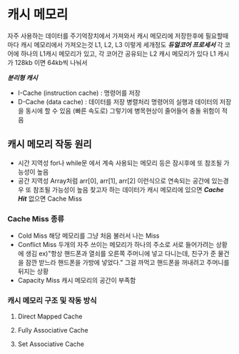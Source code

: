 # 캐시 메모리

자주 사용하는 데이터를 주기억장치에서 가져와서 캐시 메모리에 저장한후에
필요할때마다 캐시 메모리에서 가져오는것
L1, L2, L3 이렇게 세개정도
**_듀얼코어 프로세서_**
각 코어에 하나의 L1캐시 메모리가 있고, 각 코어간 공유되는 L2 캐시 메모리가 있다
L1 캐시가 128kb 이면 64kb씩 나눠서

**_분리형 캐시_**

- I-Cache (instruction cache) : 명령어를 저장
- D-Cache (data cache) : 데이터를 저장
  병렬처리 명령어의 실행과 데이터의 저장을 동시에 할 수 있음 (빠른 속도로)
  그렇기에 병목현상이 줄어들어 충돌 위험이 적음

## 캐시 메모리 작동 원리

- 시간 지역성
  for나 while문 에서 계속 사용되는 메모리 등은 잠시후에 또 참조될 가능성이 높음
- 공간 지역성
  Array처럼 arr[0], arr[1], arr[2] 이런식으로 연속되는 공간에 있는경우 또 참조될 가능성이 높음
  찾고자 하는 데이터가 캐시 메모리에 있으면 **_Cache Hit_**
  없으면 Cache Miss

### Cache Miss 종류

- Cold Miss
  해당 메모리를 그냥 처음 불러서 나는 Miss
- Conflict Miss
  두개의 자주 쓰이는 메모리가 하나의 주소로 서로 들어가려는 상황에 생김
  ex)"항상 핸드폰과 열쇠를 오른쪽 주머니에 넣고 다니는데,
  친구가 준 물건을 잠깐 받느라 핸드폰을 가방에 넣었다."
  그걸 까먹고 핸드폰을 꺼내려고 주머니를 뒤지는 상황
- Capacity Miss
  캐시 메모리의 공간이 부족함

### 캐시 메모리 구조 및 작동 방식

1. Direct Mapped Cache

2. Fully Associative Cache

3. Set Associative Cache
